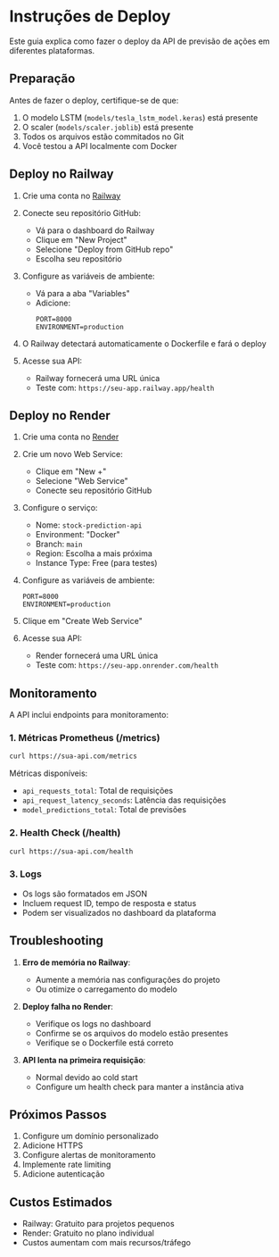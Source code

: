 # Instruções de Deploy

Este guia explica como fazer o deploy da API de previsão de ações em diferentes plataformas.

## Preparação

Antes de fazer o deploy, certifique-se de que:

1. O modelo LSTM (`models/tesla_lstm_model.keras`) está presente
2. O scaler (`models/scaler.joblib`) está presente
3. Todos os arquivos estão commitados no Git
4. Você testou a API localmente com Docker

## Deploy no Railway

1. Crie uma conta no [Railway](https://railway.app/)

2. Conecte seu repositório GitHub:
   - Vá para o dashboard do Railway
   - Clique em "New Project"
   - Selecione "Deploy from GitHub repo"
   - Escolha seu repositório

3. Configure as variáveis de ambiente:
   - Vá para a aba "Variables"
   - Adicione:
     ```
     PORT=8000
     ENVIRONMENT=production
     ```

4. O Railway detectará automaticamente o Dockerfile e fará o deploy

5. Acesse sua API:
   - Railway fornecerá uma URL única
   - Teste com: `https://seu-app.railway.app/health`

## Deploy no Render

1. Crie uma conta no [Render](https://render.com/)

2. Crie um novo Web Service:
   - Clique em "New +"
   - Selecione "Web Service"
   - Conecte seu repositório GitHub

3. Configure o serviço:
   - Nome: `stock-prediction-api`
   - Environment: "Docker"
   - Branch: `main`
   - Region: Escolha a mais próxima
   - Instance Type: Free (para testes)

4. Configure as variáveis de ambiente:
   ```
   PORT=8000
   ENVIRONMENT=production
   ```

5. Clique em "Create Web Service"

6. Acesse sua API:
   - Render fornecerá uma URL única
   - Teste com: `https://seu-app.onrender.com/health`

## Monitoramento

A API inclui endpoints para monitoramento:

### 1. Métricas Prometheus (/metrics)
```bash
curl https://sua-api.com/metrics
```

Métricas disponíveis:
- `api_requests_total`: Total de requisições
- `api_request_latency_seconds`: Latência das requisições
- `model_predictions_total`: Total de previsões

### 2. Health Check (/health)
```bash
curl https://sua-api.com/health
```

### 3. Logs
- Os logs são formatados em JSON
- Incluem request ID, tempo de resposta e status
- Podem ser visualizados no dashboard da plataforma

## Troubleshooting

1. **Erro de memória no Railway**:
   - Aumente a memória nas configurações do projeto
   - Ou otimize o carregamento do modelo

2. **Deploy falha no Render**:
   - Verifique os logs no dashboard
   - Confirme se os arquivos do modelo estão presentes
   - Verifique se o Dockerfile está correto

3. **API lenta na primeira requisição**:
   - Normal devido ao cold start
   - Configure um health check para manter a instância ativa

## Próximos Passos

1. Configure um domínio personalizado
2. Adicione HTTPS
3. Configure alertas de monitoramento
4. Implemente rate limiting
5. Adicione autenticação

## Custos Estimados

- Railway: Gratuito para projetos pequenos
- Render: Gratuito no plano individual
- Custos aumentam com mais recursos/tráfego 